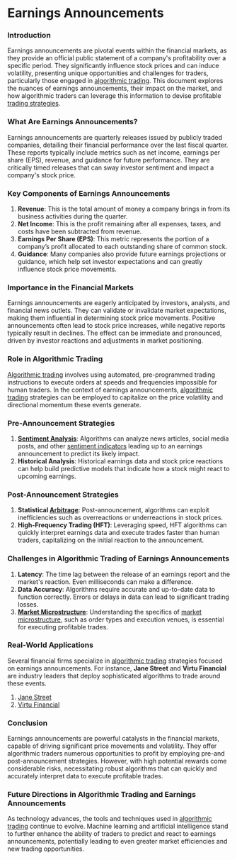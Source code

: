 # Earnings Announcements

### Introduction
Earnings announcements are pivotal events within the financial markets, as they provide an official public statement of a company's profitability over a specific period. They significantly influence stock prices and can induce volatility, presenting unique opportunities and challenges for traders, particularly those engaged in [algorithmic trading](../a/algorithmic_trading.md). This document explores the nuances of earnings announcements, their impact on the market, and how algorithmic traders can leverage this information to devise profitable [trading strategies](../t/trading_strategies.md).

### What Are Earnings Announcements?
Earnings announcements are quarterly releases issued by publicly traded companies, detailing their financial performance over the last fiscal quarter. These reports typically include metrics such as net income, earnings per share (EPS), revenue, and guidance for future performance. They are critically timed releases that can sway investor sentiment and impact a company's stock price.

### Key Components of Earnings Announcements
1. **Revenue**: This is the total amount of money a company brings in from its business activities during the quarter. 
2. **Net Income**: This is the profit remaining after all expenses, taxes, and costs have been subtracted from revenue.
3. **Earnings Per Share (EPS)**: This metric represents the portion of a company’s profit allocated to each outstanding share of common stock.
4. **Guidance**: Many companies also provide future earnings projections or guidance, which help set investor expectations and can greatly influence stock price movements.

### Importance in the Financial Markets
Earnings announcements are eagerly anticipated by investors, analysts, and financial news outlets. They can validate or invalidate market expectations, making them influential in determining stock price movements. Positive announcements often lead to stock price increases, while negative reports typically result in declines. The effect can be immediate and pronounced, driven by investor reactions and adjustments in market positioning.

### Role in Algorithmic Trading
[Algorithmic trading](../a/algorithmic_trading.md) involves using automated, pre-programmed trading instructions to execute orders at speeds and frequencies impossible for human traders. In the context of earnings announcements, [algorithmic trading](../a/algorithmic_trading.md) strategies can be employed to capitalize on the price volatility and directional momentum these events generate.

### Pre-Announcement Strategies
1. **[Sentiment Analysis](../s/sentiment_analysis.md)**: Algorithms can analyze news articles, social media posts, and other [sentiment indicators](../s/sentiment_indicators.md) leading up to an earnings announcement to predict its likely impact.
2. **Historical Analysis**: Historical earnings data and stock price reactions can help build predictive models that indicate how a stock might react to upcoming earnings.

### Post-Announcement Strategies
1. **Statistical [Arbitrage](../a/arbitrage.md)**: Post-announcement, algorithms can exploit inefficiencies such as overreactions or underreactions in stock prices.
2. **High-Frequency Trading (HFT)**: Leveraging speed, HFT algorithms can quickly interpret earnings data and execute trades faster than human traders, capitalizing on the initial reaction to the announcement.

### Challenges in Algorithmic Trading of Earnings Announcements
1. **Latency**: The time lag between the release of an earnings report and the market's reaction. Even milliseconds can make a difference.
2. **Data Accuracy**: Algorithms require accurate and up-to-date data to function correctly. Errors or delays in data can lead to significant trading losses.
3. **[Market Microstructure](../m/market_microstructure.md)**: Understanding the specifics of [market microstructure](../m/market_microstructure.md), such as order types and execution venues, is essential for executing profitable trades.

### Real-World Applications
Several financial firms specialize in [algorithmic trading](../a/algorithmic_trading.md) strategies focused on earnings announcements. For instance, **Jane Street** and **Virtu Financial** are industry leaders that deploy sophisticated algorithms to trade around these events.

1. [Jane Street](https://www.janestreet.com/)
2. [Virtu Financial](https://www.virtu.com/)

### Conclusion 
Earnings announcements are powerful catalysts in the financial markets, capable of driving significant price movements and volatility. They offer algorithmic traders numerous opportunities to profit by employing pre-and post-announcement strategies. However, with high potential rewards come considerable risks, necessitating robust algorithms that can quickly and accurately interpret data to execute profitable trades.

### Future Directions in Algorithmic Trading and Earnings Announcements
As technology advances, the tools and techniques used in [algorithmic trading](../a/algorithmic_trading.md) continue to evolve. Machine learning and artificial intelligence stand to further enhance the ability of traders to predict and react to earnings announcements, potentially leading to even greater market efficiencies and new trading opportunities.
